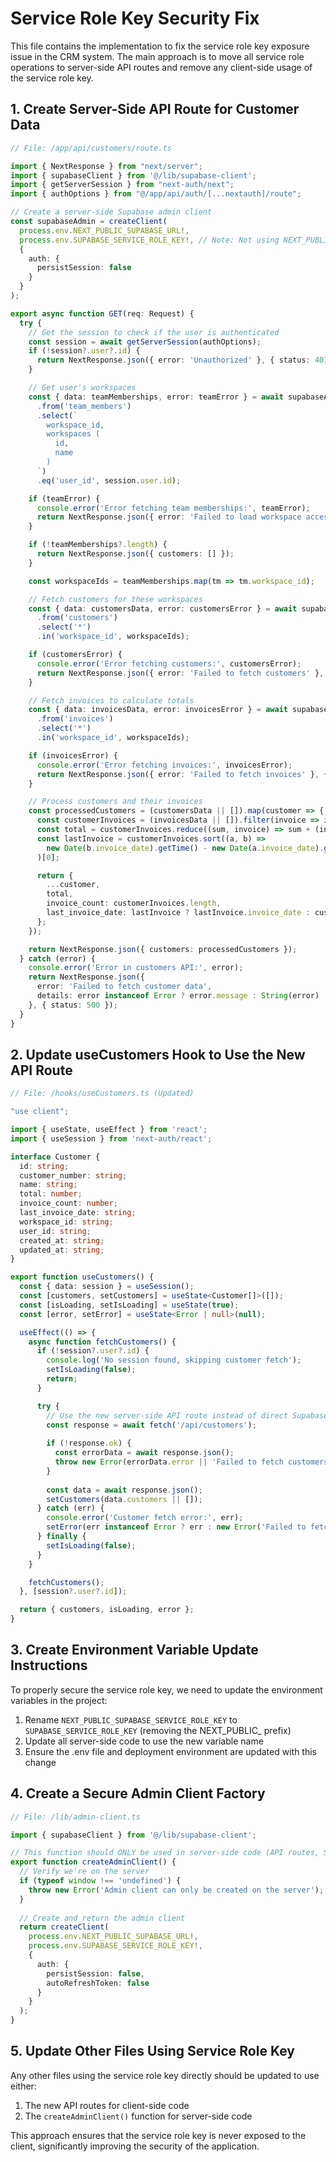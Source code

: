 # Service Role Key Security Fix

This file contains the implementation to fix the service role key exposure issue in the CRM system. The main approach is to move all service role operations to server-side API routes and remove any client-side usage of the service role key.

## 1. Create Server-Side API Route for Customer Data

```typescript
// File: /app/api/customers/route.ts

import { NextResponse } from "next/server";
import { supabaseClient } from '@/lib/supabase-client';
import { getServerSession } from "next-auth/next";
import { authOptions } from "@/app/api/auth/[...nextauth]/route";

// Create a server-side Supabase admin client
const supabaseAdmin = createClient(
  process.env.NEXT_PUBLIC_SUPABASE_URL!,
  process.env.SUPABASE_SERVICE_ROLE_KEY!, // Note: Not using NEXT_PUBLIC_ prefix
  {
    auth: {
      persistSession: false
    }
  }
);

export async function GET(req: Request) {
  try {
    // Get the session to check if the user is authenticated
    const session = await getServerSession(authOptions);
    if (!session?.user?.id) {
      return NextResponse.json({ error: 'Unauthorized' }, { status: 401 });
    }

    // Get user's workspaces
    const { data: teamMemberships, error: teamError } = await supabaseAdmin
      .from('team_members')
      .select(`
        workspace_id,
        workspaces (
          id,
          name
        )
      `)
      .eq('user_id', session.user.id);

    if (teamError) {
      console.error('Error fetching team memberships:', teamError);
      return NextResponse.json({ error: 'Failed to load workspace access' }, { status: 500 });
    }

    if (!teamMemberships?.length) {
      return NextResponse.json({ customers: [] });
    }

    const workspaceIds = teamMemberships.map(tm => tm.workspace_id);

    // Fetch customers for these workspaces
    const { data: customersData, error: customersError } = await supabaseAdmin
      .from('customers')
      .select('*')
      .in('workspace_id', workspaceIds);

    if (customersError) {
      console.error('Error fetching customers:', customersError);
      return NextResponse.json({ error: 'Failed to fetch customers' }, { status: 500 });
    }

    // Fetch invoices to calculate totals
    const { data: invoicesData, error: invoicesError } = await supabaseAdmin
      .from('invoices')
      .select('*')
      .in('workspace_id', workspaceIds);

    if (invoicesError) {
      console.error('Error fetching invoices:', invoicesError);
      return NextResponse.json({ error: 'Failed to fetch invoices' }, { status: 500 });
    }

    // Process customers and their invoices
    const processedCustomers = (customersData || []).map(customer => {
      const customerInvoices = (invoicesData || []).filter(invoice => invoice.customer_id === customer.id);
      const total = customerInvoices.reduce((sum, invoice) => sum + (invoice.total || 0), 0);
      const lastInvoice = customerInvoices.sort((a, b) => 
        new Date(b.invoice_date).getTime() - new Date(a.invoice_date).getTime()
      )[0];

      return {
        ...customer,
        total,
        invoice_count: customerInvoices.length,
        last_invoice_date: lastInvoice ? lastInvoice.invoice_date : customer.created_at,
      };
    });

    return NextResponse.json({ customers: processedCustomers });
  } catch (error) {
    console.error('Error in customers API:', error);
    return NextResponse.json({ 
      error: 'Failed to fetch customer data', 
      details: error instanceof Error ? error.message : String(error) 
    }, { status: 500 });
  }
}
```

## 2. Update useCustomers Hook to Use the New API Route

```typescript
// File: /hooks/useCustomers.ts (Updated)

"use client";

import { useState, useEffect } from 'react';
import { useSession } from 'next-auth/react';

interface Customer {
  id: string;
  customer_number: string;
  name: string;
  total: number;
  invoice_count: number;
  last_invoice_date: string;
  workspace_id: string;
  user_id: string;
  created_at: string;
  updated_at: string;
}

export function useCustomers() {
  const { data: session } = useSession();
  const [customers, setCustomers] = useState<Customer[]>([]);
  const [isLoading, setIsLoading] = useState(true);
  const [error, setError] = useState<Error | null>(null);

  useEffect(() => {
    async function fetchCustomers() {
      if (!session?.user?.id) {
        console.log('No session found, skipping customer fetch');
        setIsLoading(false);
        return;
      }

      try {
        // Use the new server-side API route instead of direct Supabase admin access
        const response = await fetch('/api/customers');
        
        if (!response.ok) {
          const errorData = await response.json();
          throw new Error(errorData.error || 'Failed to fetch customers');
        }
        
        const data = await response.json();
        setCustomers(data.customers || []);
      } catch (err) {
        console.error('Customer fetch error:', err);
        setError(err instanceof Error ? err : new Error('Failed to fetch customers'));
      } finally {
        setIsLoading(false);
      }
    }

    fetchCustomers();
  }, [session?.user?.id]);

  return { customers, isLoading, error };
}
```

## 3. Create Environment Variable Update Instructions

To properly secure the service role key, we need to update the environment variables in the project:

1. Rename `NEXT_PUBLIC_SUPABASE_SERVICE_ROLE_KEY` to `SUPABASE_SERVICE_ROLE_KEY` (removing the NEXT_PUBLIC_ prefix)
2. Update all server-side code to use the new variable name
3. Ensure the .env file and deployment environment are updated with this change

## 4. Create a Secure Admin Client Factory

```typescript
// File: /lib/admin-client.ts

import { supabaseClient } from '@/lib/supabase-client';

// This function should ONLY be used in server-side code (API routes, Server Components, etc.)
export function createAdminClient() {
  // Verify we're on the server
  if (typeof window !== 'undefined') {
    throw new Error('Admin client can only be created on the server');
  }
  
  // Create and return the admin client
  return createClient(
    process.env.NEXT_PUBLIC_SUPABASE_URL!,
    process.env.SUPABASE_SERVICE_ROLE_KEY!,
    {
      auth: {
        persistSession: false,
        autoRefreshToken: false
      }
    }
  );
}
```

## 5. Update Other Files Using Service Role Key

Any other files using the service role key directly should be updated to use either:
1. The new API routes for client-side code
2. The `createAdminClient()` function for server-side code

This approach ensures that the service role key is never exposed to the client, significantly improving the security of the application.
